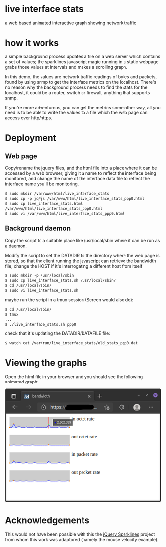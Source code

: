 # live interface stats

a web based animated interactive graph showing network traffic


# how it works

a simple background process updates a file on a web server which
contains a set of values; the sparklines javascript magic running
in a static webpage grabs those values at intervals and makes a
scrolling graph.

In this demo, the values are network traffic readings of bytes and
packets, found by using snmp to get the interface metrics on the
localhost. There's no reason why the background process needs to
find the stats for the localhost, it could be a router, switch or
firewall, anything that supports snmp.

If you're more adventurous, you can get the metrics some other way,
all you need is to be able to write the values to a file which the
web page can access over http/https.


# Deployment

## Web page
Copy/rename the jquery files, and the html file into a place where it can be accessed by a web
browser, giving it a name to reflect the interface being monitored, and
change the name of the interface data file to reflect the interface name
you'll be monitoring.

```
$ sudo mkdir /var/www/html/live_interface_stats
$ sudo cp -p jq*js /var/www/html/live_interface_stats_ppp0.html
$ sudo cp live_interface_stats.html /var/www/html/live_interface_stats_ppp0.html
$ sudo vi /var/www/html/live_interface_stats_ppp0.html
```

## Background daemon

Copy the script to a suitable place like /usr/local/sbin where it can 
be run as a daemon.

Modify the script to set the DATADIR to the directory where the web page
is stored, so that the client running the javascript can retrieve the
bandwidth file; change the HOST if it's interrogating a different host
from itself

```
$ sudo mkdir -p /usr/local/sbin
$ sudo cp live_interface_stats.sh /usr/local/sbin/
$ cd /usr/local/sbin/
$ sudo vi live_interface_stats.sh
```

maybe run the script in a tmux session (Screen would also do):
```
$ cd /usr/local/sbin/
$ tmux
...
$ ./live_interface_stats.sh ppp0
```

check that it's updating the DATADIR/DATAFILE file:
```
$ watch cat /var/run/live_interface_stats/old_stats_ppp0.dat
```


# Viewing the graphs

Open the html file in your browser and you should see the following
animated graph:

![Interface graph](https://github.com/speculatrix/live_interface_stats/raw/main/live_interface_stats.png)


# Acknowledgements

This would not have been possible with this the <a href="https://omnipotent.net/jquery.sparkline/#s-about">jQuery Sparklines</a> project
from whom this work was adaptored (namely the mouse velocity example).


